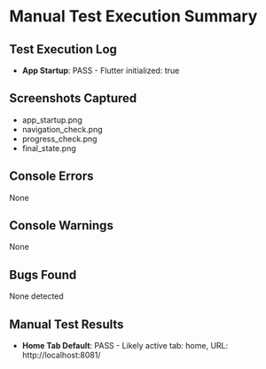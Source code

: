 # Manual Test Execution Summary

## Test Execution Log

- **App Startup**: PASS - Flutter initialized: true

## Screenshots Captured

- app_startup.png
- navigation_check.png
- progress_check.png
- final_state.png

## Console Errors

None

## Console Warnings

None

## Bugs Found

None detected

## Manual Test Results

- **Home Tab Default**: PASS - Likely active tab: home, URL: http://localhost:8081/
